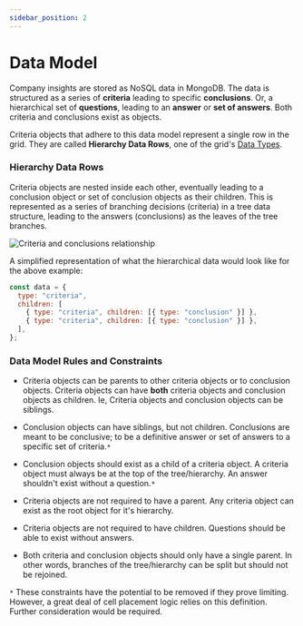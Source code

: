 ```yaml
---
sidebar_position: 2
---
```


# Data Model

Company insights are stored as NoSQL data in MongoDB. The data is structured as a series of **criteria** leading to specific **conclusions**. Or, a hierarchical set of **questions**, leading to an **answer** or **set of answers**. Both criteria and conclusions exist as objects.


Criteria objects that adhere to this data model represent a single row in the grid. They are called **Hierarchy Data Rows**, one of the grid's [Data Types](./grid-data-types.md).

### Hierarchy Data Rows

Criteria objects are nested inside each other, eventually leading to a conclusion object or set of conclusion objects as their children. This is represented as a series of branching decisions (criteria) in a tree data structure, leading to the answers (conclusions) as the leaves of the tree branches.

![Criteria and conclusions relationship](/img/criteria-conclusions-relationship.png)

A simplified representation of what the hierarchical data would look like for the above example:

```js
const data = {
  type: "criteria",
  children: [
    { type: "criteria", children: [{ type: "conclusion" }] },
    { type: "criteria", children: [{ type: "conclusion" }] },
  ],
};
```

### Data Model Rules and Constraints

- Criteria objects can be parents to other criteria objects or to conclusion objects. Criteria objects can have **both** criteria objects and conclusion objects as children. Ie, Criteria objects and conclusion objects can be siblings.

- Conclusion objects can have siblings, but not children. Conclusions are meant to be conclusive; to be a definitive answer or set of answers to a specific set of criteria.`*`

- Conclusion objects should exist as a child of a criteria object. A criteria object must always be at the top of the tree/hierarchy. An answer shouldn't exist without a question.`*`

- Criteria objects are not required to have a parent. Any criteria object can exist as the root object for it's hierarchy.

- Criteria objects are not required to have children. Questions should be able to exist without answers.

- Both criteria and conclusion objects should only have a single parent. In other words, branches of the tree/hierarchy can be split but should not be rejoined.

`*` These constraints have the potential to be removed if they prove limiting. However, a great deal of cell placement logic relies on this definition. Further consideration would be required.
